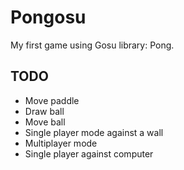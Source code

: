 Pongosu
=======

My first game using Gosu library: Pong.

TODO
----

* Move paddle
* Draw ball
* Move ball
* Single player mode against a wall
* Multiplayer mode
* Single player against computer
